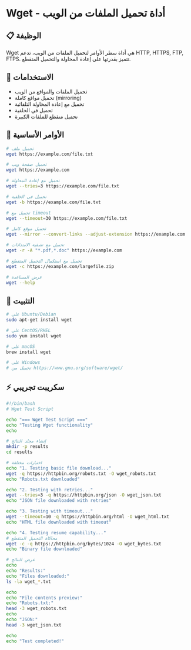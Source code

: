 # Wget - أداة تحميل الملفات من الويب

## 📋 الوظيفة
Wget هي أداة سطر الأوامر لتحميل الملفات من الويب، تدعم HTTP, HTTPS, FTP, FTPS. تتميز بقدرتها على إعادة المحاولة والتحميل المتقطع.

## 🚀 الاستخدامات
- تحميل الملفات والمواقع من الويب
- تحميل مواقع كاملة (mirroring)
- تحميل مع إعادة المحاولة التلقائية
- تحميل في الخلفية
- تحميل متقطع للملفات الكبيرة

## 📝 الأوامر الأساسية
```bash
# تحميل ملف
wget https://example.com/file.txt

# تحميل صفحة ويب
wget https://example.com

# تحميل مع إعادة المحاولة
wget --tries=3 https://example.com/file.txt

# تحميل في الخلفية
wget -b https://example.com/file.txt

# تحميل مع timeout
wget --timeout=30 https://example.com/file.txt

# تحميل موقع كامل
wget --mirror --convert-links --adjust-extension https://example.com

# تحميل مع تصفية الامتدادات
wget -r -A "*.pdf,*.doc" https://example.com

# تحميل مع استكمال التحميل المتقطع
wget -c https://example.com/largefile.zip

# عرض المساعدة
wget --help
```

## 🔧 التثبيت
```bash
# على Ubuntu/Debian
sudo apt-get install wget

# على CentOS/RHEL
sudo yum install wget

# على macOS
brew install wget

# على Windows
# تحميل من https://www.gnu.org/software/wget/
```

## ⚡ سكريبت تجريبي
```bash
#!/bin/bash
# Wget Test Script

echo "=== Wget Test Script ==="
echo "Testing Wget functionality"
echo

# إنشاء مجلد النتائج
mkdir -p results
cd results

# اختبارات مختلفة
echo "1. Testing basic file download..."
wget -q https://httpbin.org/robots.txt -O wget_robots.txt
echo "Robots.txt downloaded"

echo "2. Testing with retries..."
wget --tries=3 -q https://httpbin.org/json -O wget_json.txt
echo "JSON file downloaded with retries"

echo "3. Testing with timeout..."
wget --timeout=10 -q https://httpbin.org/html -O wget_html.txt
echo "HTML file downloaded with timeout"

echo "4. Testing resume capability..."
# محاكاة التحميل المتقطع
wget -c -q https://httpbin.org/bytes/1024 -O wget_bytes.txt
echo "Binary file downloaded"

# عرض النتائج
echo
echo "Results:"
echo "Files downloaded:"
ls -la wget_*.txt

echo
echo "File contents preview:"
echo "Robots.txt:"
head -3 wget_robots.txt
echo
echo "JSON:"
head -3 wget_json.txt

echo
echo "Test completed!"
```

